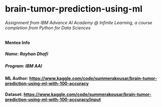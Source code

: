 # brain-tumor-prediction-using-ml
###### Assignment from IBM Advance AI Academy @ Infinite Learning, a course completion from Python for Data Sciences

#### Mentee Info
##### Name: Rayhan Dhafi
##### Program: IBM AAI
#### ML Author: https://www.kaggle.com/code/summerakousar/brain-tumor-prediction-using-ml-with-100-accuracy
#### Dataset: https://www.kaggle.com/code/summerakousar/brain-tumor-prediction-using-ml-with-100-accuracy/input
